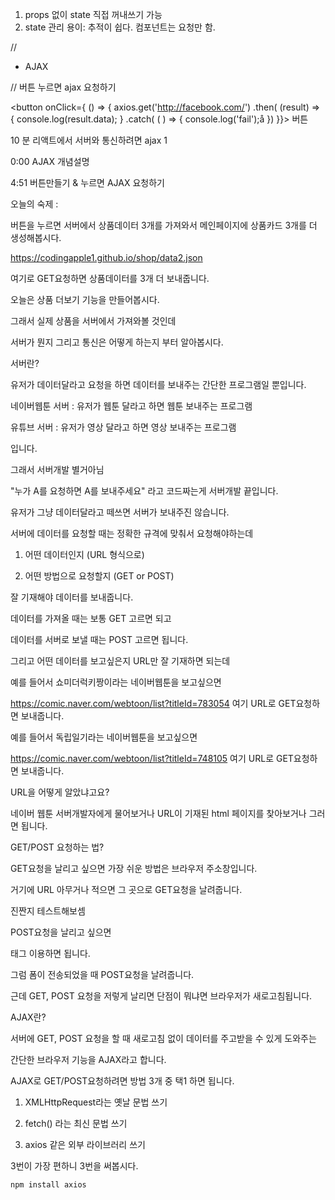 1. props 없이 state 직접 꺼내쓰기 가능
2. state 관리 용이: 추적이 쉽다. 컴포넌트는 요청만 함.

//

* AJAX

// 버튼 누르면 ajax 요청하기 

<button onClick={ () => {
  axios.get('http://facebook.com/')
  .then( (result) => {
    console.log(result.data);
  }
  .catch( ( ) => {
    console.log('fail');å
  })
}}> 버튼 </button>

 10 분
리액트에서 서버와 통신하려면 ajax 1

 

0:00 AJAX 개념설명

4:51 버튼만들기 & 누르면 AJAX 요청하기 

 

 

 

오늘의 숙제 : 

버튼을 누르면 서버에서 상품데이터 3개를 가져와서 메인페이지에 상품카드 3개를 더 생성해봅시다. 

https://codingapple1.github.io/shop/data2.json

여기로 GET요청하면 상품데이터를 3개 더 보내줍니다.

 

 

 

오늘은 상품 더보기 기능을 만들어봅시다. 

그래서 실제 상품을 서버에서 가져와볼 것인데 

서버가 뭔지 그리고 통신은 어떻게 하는지 부터 알아봅시다. 

 

 

 

 

서버란?

 

유저가 데이터달라고 요청을 하면 데이터를 보내주는 간단한 프로그램일 뿐입니다.

네이버웹툰 서버 : 유저가 웹툰 달라고 하면 웹툰 보내주는 프로그램

유튜브 서버 : 유저가 영상 달라고 하면 영상 보내주는 프로그램

입니다. 

그래서 서버개발 별거아님

"누가 A를 요청하면 A를 보내주세요" 라고 코드짜는게 서버개발 끝입니다. 

 

 



 

유저가 그냥 데이터달라고 떼쓰면 서버가 보내주진 않습니다.

서버에 데이터를 요청할 때는 정확한 규격에 맞춰서 요청해야하는데 

1. 어떤 데이터인지 (URL 형식으로)

2. 어떤 방법으로 요청할지 (GET or POST)

잘 기재해야 데이터를 보내줍니다. 

 

 

데이터를 가져올 때는 보통 GET 고르면 되고 

데이터를 서버로 보낼 때는 POST 고르면 됩니다. 

그리고 어떤 데이터를 보고싶은지 URL만 잘 기재하면 되는데 

 

예를 들어서 쇼미더럭키짱이라는 네이버웹툰을 보고싶으면

https://comic.naver.com/webtoon/list?titleId=783054 여기 URL로 GET요청하면 보내줍니다.

예를 들어서 독립일기라는 네이버웹툰을 보고싶으면

https://comic.naver.com/webtoon/list?titleId=748105 여기 URL로 GET요청하면 보내줍니다.

URL을 어떻게 알았냐고요? 

네이버 웹툰 서버개발자에게 물어보거나 URL이 기재된 html 페이지를 찾아보거나 그러면 됩니다. 

 

 

 

 

 

 

 

GET/POST 요청하는 법?

 

GET요청을 날리고 싶으면 가장 쉬운 방법은 브라우저 주소창입니다.

거기에 URL 아무거나 적으면 그 곳으로 GET요청을 날려줍니다.

진짠지 테스트해보셈 

 

POST요청을 날리고 싶으면

<form action="요청할url" method="post"> 태그 이용하면 됩니다.

그럼 폼이 전송되었을 때 POST요청을 날려줍니다. 

근데 GET, POST 요청을 저렇게 날리면 단점이 뭐냐면 브라우저가 새로고침됩니다.

AJAX란? 


서버에 GET, POST 요청을 할 때 새로고침 없이 데이터를 주고받을 수 있게 도와주는

간단한 브라우저 기능을 AJAX라고 합니다.

AJAX로 GET/POST요청하려면 방법 3개 중 택1 하면 됩니다.

1. XMLHttpRequest라는 옛날 문법 쓰기

2. fetch() 라는 최신 문법 쓰기

3. axios 같은 외부 라이브러리 쓰기 

3번이 가장 편하니 3번을 써봅시다. 

`npm install axios`

